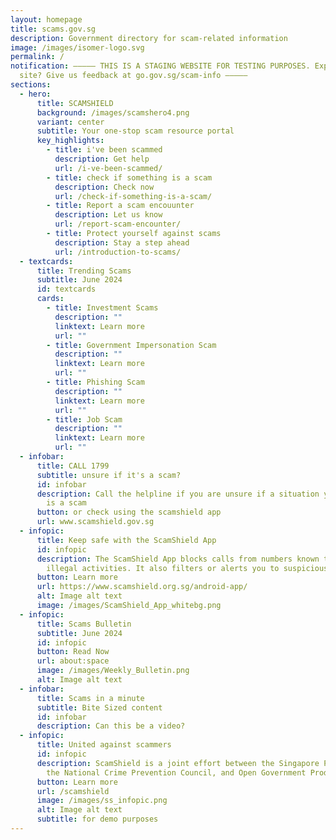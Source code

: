 ```yaml
---
layout: homepage
title: scams.gov.sg
description: Government directory for scam-related information
image: /images/isomer-logo.svg
permalink: /
notification: ––––– THIS IS A STAGING WEBSITE FOR TESTING PURPOSES. Explored the
  site? Give us feedback at go.gov.sg/scam-info –––––
sections:
  - hero:
      title: SCAMSHIELD
      background: /images/scamshero4.png
      variant: center
      subtitle: Your one-stop scam resource portal
      key_highlights:
        - title: i've been scammed
          description: Get help
          url: /i-ve-been-scammed/
        - title: check if something is a scam
          description: Check now
          url: /check-if-something-is-a-scam/
        - title: Report a scam encouunter
          description: Let us know
          url: /report-scam-encounter/
        - title: Protect yourself against scams
          description: Stay a step ahead
          url: /introduction-to-scams/
  - textcards:
      title: Trending Scams
      subtitle: June 2024
      id: textcards
      cards:
        - title: Investment Scams
          description: ""
          linktext: Learn more
          url: ""
        - title: Government Impersonation Scam
          description: ""
          linktext: Learn more
          url: ""
        - title: Phishing Scam
          description: ""
          linktext: Learn more
          url: ""
        - title: Job Scam
          description: ""
          linktext: Learn more
          url: ""
  - infobar:
      title: CALL 1799
      subtitle: unsure if it's a scam?
      id: infobar
      description: Call the helpline if you are unsure if a situation you are facing
        is a scam
      button: or check using the scamshield app
      url: www.scamshield.gov.sg
  - infopic:
      title: Keep safe with the ScamShield App
      id: infopic
      description: The ScamShield App blocks calls from numbers known to be used in
        illegal activities. It also filters or alerts you to suspicious SMSes.
      button: Learn more
      url: https://www.scamshield.org.sg/android-app/
      alt: Image alt text
      image: /images/ScamShield_App_whitebg.png
  - infopic:
      title: Scams Bulletin
      subtitle: June 2024
      id: infopic
      button: Read Now
      url: about:space
      image: /images/Weekly_Bulletin.png
      alt: Image alt text
  - infobar:
      title: Scams in a minute
      subtitle: Bite Sized content
      id: infobar
      description: Can this be a video?
  - infopic:
      title: United against scammers
      id: infopic
      description: ScamShield is a joint effort between the Singapore Police Force,
        the National Crime Prevention Council, and Open Government Products.
      button: Learn more
      url: /scamshield
      image: /images/ss_infopic.png
      alt: Image alt text
      subtitle: for demo purposes
---
```

